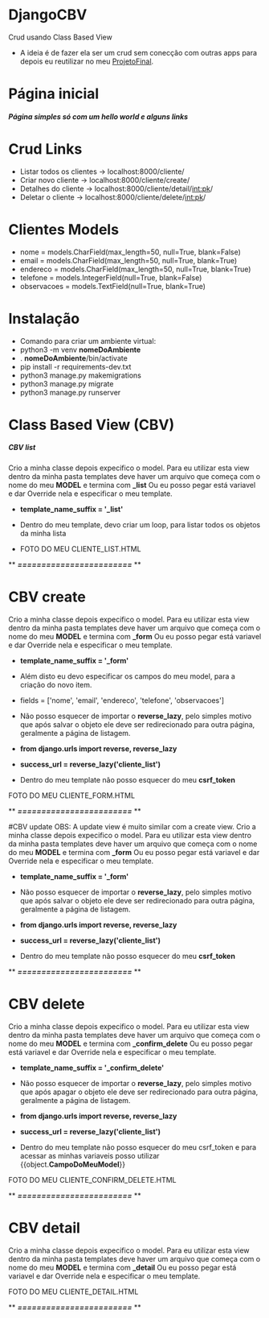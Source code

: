 # DjangoCBV
Crud usando Class Based View
- A ideia é de fazer ela ser um crud sem conecção com outras apps para depois eu reutilizar no meu [ProjetoFinal](https://github.com/Pancitopenico/ProjetoFinal/).

# Página inicial
##### Página simples só com um hello world e alguns links

# Crud Links
- Listar todos os clientes -> localhost:8000/cliente/
- Criar novo cliente -> localhost:8000/cliente/create/
- Detalhes do cliente -> localhost:8000/cliente/detail/<int:pk>/
- Deletar o cliente -> localhost:8000/cliente/delete/<int:pk>/

# Clientes Models

- nome = models.CharField(max_length=50, null=True, blank=False)
- email = models.CharField(max_length=50, null=True, blank=True)
- endereco = models.CharField(max_length=50, null=True, blank=True)
- telefone = models.IntegerField(null=True, blank=False)
- observacoes = models.TextField(null=True, blank=True)


# Instalação
- Comando para criar um ambiente virtual: 
- python3 -m venv **nomeDoAmbiente**
- . **nomeDoAmbiente**/bin/activate
- pip install -r requirements-dev.txt
- python3 manage.py makemigrations
- python3 manage.py migrate
- python3 manage.py runserver


# Class Based View (CBV)

##### CBV list 
Crio a minha classe depois expecifico o model.
Para eu utilizar esta view dentro da minha pasta templates deve haver um arquivo que começa com o nome do meu **MODEL** e termina com **_list**
Ou eu posso pegar está variavel e dar Override nela e especificar o meu template.

- **template_name_suffix = '_list'**

- Dentro do meu template, devo criar um loop, para listar todos os objetos da minha lista

- FOTO DO MEU CLIENTE_LIST.HTML

** ***========================*** **

# CBV create
Crio a minha classe depois expecifico o model.
Para eu utilizar esta view dentro da minha pasta templates deve haver um arquivo que começa com o nome do meu **MODEL** e termina com **_form**
Ou eu posso pegar está variavel e dar Override nela e especificar o meu template.

- **template_name_suffix = '_form'**

- Além disto eu devo especificar os campos do meu model, para a criação do novo item.
- fields = ['nome', 'email', 'endereco', 'telefone', 'observacoes']

- Não posso esquecer de importar o **reverse_lazy**, pelo simples motivo que após salvar o objeto ele deve ser redirecionado para outra página, geralmente a página de listagem.

- **from django.urls import reverse, reverse_lazy**

- **success_url = reverse_lazy('cliente_list')**

- Dentro do meu template não posso esquecer do meu **csrf_token**

FOTO DO MEU CLIENTE_FORM.HTML

** ***========================*** **

#CBV update
OBS: A update view é muito similar com a create view.
Crio a minha classe depois expecifico o model.
Para eu utilizar esta view dentro da minha pasta templates deve haver um arquivo que começa com o nome do meu **MODEL** e termina com **_form**
Ou eu posso pegar está variavel e dar Override nela e especificar o meu template.

- **template_name_suffix = '_form'**

- Não posso esquecer de importar o **reverse_lazy**, pelo simples motivo que após salvar o objeto ele deve ser redirecionado para outra página, geralmente a página de listagem.

- **from django.urls import reverse, reverse_lazy**

- **success_url = reverse_lazy('cliente_list')**

- Dentro do meu template não posso esquecer do meu **csrf_token**

** ***========================*** **

# CBV delete
Crio a minha classe depois expecifico o model.
Para eu utilizar esta view dentro da minha pasta templates deve haver um arquivo que começa com o nome do meu **MODEL** e termina com **_confirm_delete**
Ou eu posso pegar está variavel e dar Override nela e especificar o meu template.
- **template_name_suffix = '_confirm_delete'**

- Não posso esquecer de importar o **reverse_lazy**, pelo simples motivo que após apagar o objeto ele deve ser redirecionado para outra página, geralmente a página de listagem.

- **from django.urls import reverse, reverse_lazy**

- **success_url = reverse_lazy('cliente_list')**

- Dentro do meu template não posso esquecer do meu csrf_token e para acessar as minhas variaveis posso utilizar {{object.**CampoDoMeuModel**}}

FOTO DO MEU CLIENTE_CONFIRM_DELETE.HTML

** ***========================*** **

# CBV detail

Crio a minha classe depois expecifico o model.
Para eu utilizar esta view dentro da minha pasta templates deve haver um arquivo que começa com o nome do meu **MODEL** e termina com **_detail**
Ou eu posso pegar está variavel e dar Override nela e especificar o meu template.

FOTO DO MEU CLIENTE_DETAIL.HTML

** ***========================*** **

